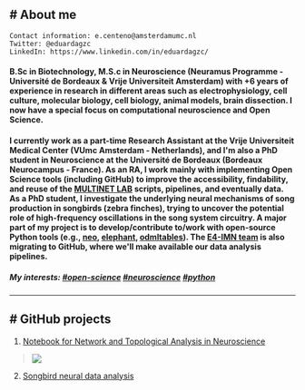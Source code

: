 ## # About me

```
Contact information: e.centeno@amsterdamumc.nl
Twitter: @eduardagzc
LinkedIn: https://www.linkedin.com/in/eduardagzc/
```

#### B.Sc in Biotechnology, M.S.c in Neuroscience (Neuramus Programme - Université de Bordeaux & Vrije Universiteit Amsterdam) with +6 years of experience in research in different areas such as electrophysiology, cell culture, molecular biology, cell biology, animal models, brain dissection. I now have a special focus on computational neuroscience and Open Science. 

#### I currently work as a part-time Research Assistant at the Vrije Universiteit Medical Center (VUmc Amsterdam - Netherlands), and I'm also a PhD student in Neuroscience at the Université de Bordeaux (Bordeaux Neurocampus - France). As an RA, I work mainly with implementing Open Science tools (including GitHub) to improve the accessibility, findability, and reuse of the [MULTINET LAB](https://github.com/multinetlab-amsterdam) scripts, pipelines, and eventually data. As a PhD student, I investigate the underlying neural mechanisms of song production in songbirds (zebra finches), trying to uncover the potential role of high-frequency oscillations in the song system circuitry. A major part of my project is to develop/contribute to/work with open-source Python tools (e.g., [neo](https://github.com/NeuralEnsemble/python-neo), [elephant](https://github.com/NeuralEnsemble/elephant), [odmltables](https://github.com/INM-6/python-odmltables)). The [E4-IMN team](https://github.com/IMN-E4) is also migrating to GitHub, where we'll make available our data analysis pipelines.

##### My interests: [#open-science](https://twitter.com/hashtag/openscience?ref_src=twsrc%5Egoogle%7Ctwcamp%5Eserp%7Ctwgr%5Ehashtag) [#neuroscience](https://twitter.com/search?q=%23Neuroscience&src=typed_query) [#python](https://twitter.com/search?q=%23python&src=typed_query)



-------------------------------------------------------------------------
## # GitHub projects

1. [Notebook for Network and Topological Analysis in Neuroscience](https://github.com/multinetlab-amsterdam/network_TDA_tutorial)
> ![](https://github.com/multinetlab-amsterdam/network_TDA_tutorial/blob/main/Figures/filtration.gif)

2. [Songbird neural data analysis](https://aleblois.github.io/SongbirdNeuralDataAnalysis/index.html)
<!--
**eduardacenteno/eduardacenteno** is a ✨ _special_ ✨ repository because its `README.md` (this file) appears on your GitHub profile.
